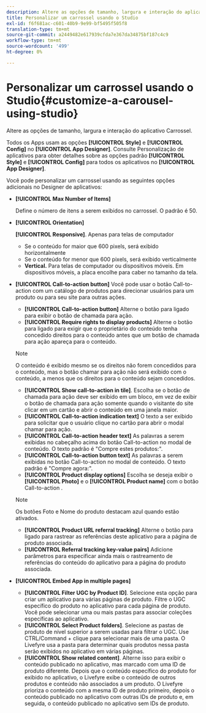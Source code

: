 ```yaml
---
description: Altere as opções de tamanho, largura e interação do aplicativo Carrossel.
title: Personalizar um carrossel usando o Studio
exl-id: f6f681ac-c601-40b9-9e99-bf5495f505f8
translation-type: tm+mt
source-git-commit: a2449482e617939cfda7e367da34875bf187c4c9
workflow-type: tm+mt
source-wordcount: '499'
ht-degree: 0%

---
```


# Personalizar um carrossel usando o Studio{#customize-a-carousel-using-studio}

Altere as opções de tamanho, largura e interação do aplicativo Carrossel.

Todos os Apps usam as opções **[!UICONTROL Style]** e **[!UICONTROL Config]** no **[!UICONTROL App Designer]**. Consulte Personalização de aplicativos para obter detalhes sobre as opções padrão **[!UICONTROL Style]** e **[!UICONTROL Config]** para todos os aplicativos no **[!UICONTROL App Designer]**.

Você pode personalizar um carrossel usando as seguintes opções adicionais no Designer de aplicativos:

* **[!UICONTROL Max Number of Items]**

   Define o número de itens a serem exibidos no carrossel. O padrão é 50.

* **[!UICONTROL Orientation]**

   **[!UICONTROL Responsive]**. Apenas para telas de computador

   * Se o conteúdo for maior que 600 pixels, será exibido horizontalmente
   * Se o conteúdo for menor que 600 pixels, será exibido verticalmente
   * **Vertical.** Para telas de computador ou dispositivos móveis. Em dispositivos móveis, a placa encolhe para caber no tamanho da tela.

* **[!UICONTROL Call-to-action button]** Você pode usar o botão Call-to-action com um catálogo de produtos para direcionar usuários para um produto ou para seu site para outras ações.

   * **[!UICONTROL Call-to-action button]** Alterne o botão para ligado para exibir o botão de chamada para ação.
   * **[!UICONTROL Require rights to display products]** Alterne o botão para ligado para exigir que o proprietário do conteúdo tenha concedido direitos para o conteúdo antes que um botão de chamada para ação apareça para o conteúdo.

   >[!NOTE]
   >
   >O conteúdo é exibido mesmo se os direitos não forem concedidos para o conteúdo, mas o botão chamar para ação não será exibido com o conteúdo, a menos que os direitos para o conteúdo sejam concedidos.

   * **[!UICONTROL Show call-to-action in tile]**. Escolha se o botão de chamada para ação deve ser exibido em um bloco, em vez de exibir o botão de chamada para ação somente quando o visitante do site clicar em um cartão e abrir o conteúdo em uma janela maior.
   * **[!UICONTROL Call-to-action indication text]** O texto a ser exibido para solicitar que o usuário clique no cartão para abrir o modal chamar para ação.
   * **[!UICONTROL Call-to-action header text]** As palavras a serem exibidas no cabeçalho acima do botão Call-to-action no modal de conteúdo. O texto padrão é &quot;Compre estes produtos:&quot;.
   * **[!UICONTROL Call-to-action button text]** As palavras a serem exibidas no botão Call-to-action no modal de conteúdo. O texto padrão é &quot;Compre agora:&quot;.
   * **[!UICONTROL Product display options]** Escolha se deseja exibir o  **[!UICONTROL Photo]** e o  **[!UICONTROL Product name]** com o botão Call-to-action .

   >[!NOTE]
   >
   >Os botões Foto e Nome do produto destacam azul quando estão ativados.

   * **[!UICONTROL Product URL referral tracking]** Alterne o botão para ligado para rastrear as referências deste aplicativo para a página de produto associada.
   * **[!UICONTROL Referral tracking key-value pairs]** Adicione parâmetros para especificar ainda mais o rastreamento de referências do conteúdo do aplicativo para a página do produto associada.



* **[!UICONTROL Embed App in multiple pages]**

   * **[!UICONTROL Filter UGC by Product ID]**. Selecione esta opção para criar um aplicativo para várias páginas de produto. Filtre o UGC específico do produto no aplicativo para cada página de produto. Você pode selecionar uma ou mais pastas para associar coleções específicas ao aplicativo.
   * **[!UICONTROL Select Product folders]**. Selecione as pastas de produto de nível superior a serem usadas para filtrar o UGC. Use CTRL/Command + clique para selecionar mais de uma pasta. O Livefyre usa a pasta para determinar quais produtos nessa pasta serão exibidos no aplicativo em várias páginas.
   * **[!UICONTROL Show related content]**. Alterne isso para exibir o conteúdo publicado no aplicativo, mas marcado com uma ID de produto diferente. Depois que o conteúdo específico do produto for exibido no aplicativo, o Livefyre exibe o conteúdo de outros produtos e conteúdo não associados a um produto. O Livefyre prioriza o conteúdo com a mesma ID de produto primeiro, depois o conteúdo publicado no aplicativo com outras IDs de produto e, em seguida, o conteúdo publicado no aplicativo sem IDs de produto.
